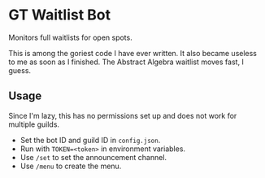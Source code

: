 # GT Waitlist Bot

Monitors full waitlists for open spots.

This is among the goriest code I have ever written. It also became useless to
me as soon as I finished. The Abstract Algebra waitlist moves fast, I guess.

## Usage

Since I'm lazy, this has no permissions set up and does not work for multiple
guilds.

- Set the bot ID and guild ID in `config.json`.
- Run with `TOKEN=<token>` in environment variables.
- Use `/set` to set the announcement channel.
- Use `/menu` to create the menu.
